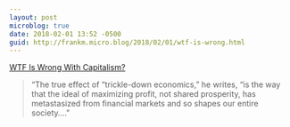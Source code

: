 ```yaml
---
layout: post
microblog: true
date: 2018-02-01 13:52 -0500
guid: http://frankm.micro.blog/2018/02/01/wtf-is-wrong.html
---
```

[WTF Is Wrong With Capitalism?](https://shift.newco.co/wtf-is-wrong-with-capitalism-585249daa9c8)

> “The true effect of “trickle-down economics,” he writes, “is the way that the ideal of maximizing profit, not shared prosperity, has metastasized from financial markets and so shapes our entire society…."
